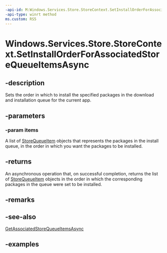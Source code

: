 ```yaml
---
-api-id: M:Windows.Services.Store.StoreContext.SetInstallOrderForAssociatedStoreQueueItemsAsync(Windows.Foundation.Collections.IIterable{Windows.Services.Store.StoreQueueItem})
-api-type: winrt method
ms.custom: RS5
---
```


<!-- Method syntax.
public IAsyncOperation<StoreQueueItem>> StoreContext.SetInstallOrderForAssociatedStoreQueueItemsAsync(IIterable<StoreQueueItem> items)
-->

# Windows.Services.Store.StoreContext.SetInstallOrderForAssociatedStoreQueueItemsAsync

## -description
Sets the order in which to install the specified packages in the download and installation queue for the current app.

## -parameters
### -param items
A list of [StoreQueueItem](storequeueitem.md) objects that represents the packages in the install queue, in the order in which you want the packages to be installed.

## -returns
An asynchronous operation that, on successful completion, returns the list of [StoreQueueItem](storequeueitem.md) objects in the order in which the corresponding packages in the queue were set to be installed.

## -remarks

## -see-also
[GetAssociatedStoreQueueItemsAsync](storecontext_getassociatedstorequeueitemsasync_104208804.md)

## -examples
